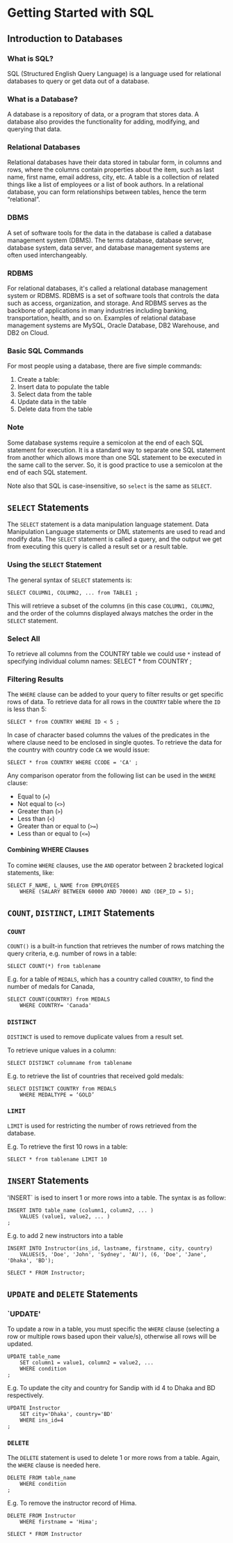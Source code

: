 # Getting Started with SQL


## Introduction to Databases

### What is SQL?
SQL (Structured English Query Language) is a language used for relational databases to query or get data out of a database.

### What is a Database?
A database is a repository of data, or a program that stores data. A database also provides the functionality for adding, modifying, and querying that data. 
### Relational Databases
Relational databases have their data stored in tabular form, in columns and rows, where the columns contain properties about the item, such as last name, first name, email address, city, etc. 
A table is a collection of related things like a list of employees or a list of book authors. In a relational database, you can form relationships between tables, hence the term “relational”.

### DBMS
A set of software tools for the data in the database is called a database management system (DBMS). The terms database, database server, database system, data server, and database management systems are often used interchangeably. 

### RDBMS
For relational databases, it's called a relational database management system or RDBMS. RDBMS is a set of software tools that controls the data such as access, organization, and storage. And RDBMS serves as the backbone of applications in many industries including banking, transportation, health, and so on. Examples of relational database management systems are MySQL, Oracle Database, DB2 Warehouse, and DB2 on Cloud. 

### Basic SQL Commands
For most people using a database, there are five simple commands:
1.	Create a table:
2.	Insert data to populate the table
3.	Select data from the table
4.	Update data in the table
5.	Delete data from the table

### Note
Some database systems require a semicolon at the end of each SQL statement for execution. It is a standard way to separate one SQL statement from another which allows more than one SQL statement to be executed in the same call to the server. So, it is good practice to use a semicolon at the end of each SQL statement.

Note also that SQL is case-insensitive, so `select` is the same as `SELECT`.

## `SELECT` Statements
The `SELECT` statement is a data manipulation language statement. Data Manipulation Language statements or DML statements are used to read and modify data. The `SELECT` statement is called a query, and the output we get from executing this query is called a result set or a result table. 

### Using the `SELECT` Statement
The general syntax of `SELECT` statements is:

	SELECT COLUMN1, COLUMN2, ... from TABLE1 ;

This will retrieve a subset of the columns (in this case `COLUMN1, COLUMN2`, and the order of the columns displayed always matches the order in the `SELECT` statement.

### Select All
To retrieve all columns from the COUNTRY table we could use `*` instead of specifying individual column names:
	SELECT * from COUNTRY ;


### Filtering Results
The `WHERE` clause can be added to your query to filter results or get specific rows of data. To retrieve data for all rows in the `COUNTRY` table where the `ID` is less than 5:

	SELECT * from COUNTRY WHERE ID < 5 ;

In case of character based columns the values of the predicates in the where clause need to be enclosed in single quotes. To retrieve the data for the country with country code `CA` we would issue:

	SELECT * from COUNTRY WHERE CCODE = 'CA' ;

Any comparison operator from the following list can be used in the `WHERE` clause:
- Equal to (`=`)
- Not equal to (`<>`)
- Greater than (`>`)
- Less than (`<`)
- Greater than or equal to (`>=`)
- Less than or equal to (`<=`)

#### Combining WHERE Clauses
To comine `WHERE` clauses, use the `AND` operator between 2 bracketed logical statements, like:

	SELECT F_NAME, L_NAME from EMPLOYEES
		WHERE (SALARY BETWEEN 60000 AND 70000) AND (DEP_ID = 5);


## `COUNT`, `DISTINCT`, `LIMIT` Statements

### `COUNT`
`COUNT()` is a built-in function that retrieves the number of rows matching the query criteria, e.g. number of rows in a table:

	SELECT COUNT(*) from tablename

E.g. for a table of `MEDALS`, which has a country called `COUNTRY`, to find the number of medals for Canada,

	SELECT COUNT(COUNTRY) from MEDALS
		WHERE COUNTRY= 'Canada' 

### `DISTINCT`
`DISTINCT` is used to remove duplicate values from a result set. 

To retrieve unique values in a column:

	SELECT DISTINCT columname from tablename

E.g. to retrieve the list of countries that received gold medals:
	
	SELECT DISTINCT COUNTRY from MEDALS
		WHERE MEDALTYPE = ‘GOLD’

### `LIMIT`
`LIMIT` is used for restricting the number of rows retrieved from the database.

E.g. To retrieve the first 10 rows in a table:

	SELECT * from tablename LIMIT 10
	
## `INSERT` Statements
'INSERT` is ised to insert 1 or more rows into a table. The syntax is as follow:
	
	INSERT INTO table_name (column1, column2, ... )
		VALUES (value1, value2, ... )
	;

E.g. to add 2 new instructors into a table 
	
	INSERT INTO Instructor(ins_id, lastname, firstname, city, country)
		VALUES(5, 'Doe', 'John', 'Sydney', 'AU'), (6, 'Doe', 'Jane', 'Dhaka', 'BD');
		
	SELECT * FROM Instructor;


## `UPDATE` and `DELETE` Statements

### `UPDATE'
To update a row in a table, you must specific the `WHERE` clause (selecting a row or multiple rows based upon their value/s), otherwise all rows will be updated.

	UPDATE table_name
		SET column1 = value1, column2 = value2, ...
		WHERE condition
	;

E.g. To update the city and country for Sandip with id 4 to Dhaka and BD respectively.
	
	UPDATE Instructor 
		SET city='Dhaka', country='BD' 
		WHERE ins_id=4
	; 

### `DELETE`
The `DELETE` statement is used to delete 1 or more rows from a table. Again, the `WHERE` clause is needed here.
	
	DELETE FROM table_name
		WHERE condition
	;

E.g. To remove the instructor record of Hima.
	
	DELETE FROM Instructor
		WHERE firstname = 'Hima';

	SELECT * FROM Instructor
